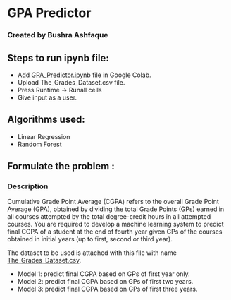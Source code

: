 # GPA Predictor
### Created by Bushra Ashfaque
## Steps to run ipynb file:
* Add [GPA_Predictor.ipynb](https://github.com/bushra2001/GPA_Predictor/blob/main/GPA_PREDICTOR.ipynb) file in Google Colab.
* Upload The_Grades_Dataset.csv file.
* Press Runtime -> Runall cells
* Give input as a user.

## Algorithms used:
* Linear Regression
* Random Forest


## Formulate the problem :
### Description

Cumulative Grade Point Average (CGPA) refers to the overall Grade Point Average (GPA), obtained by dividing the total Grade Points (GPs) earned in all courses attempted by the total degree-credit hours in all attempted courses. You are required to develop a machine learning system to predict final CGPA of a student at the end of fourth year given GPs of the courses obtained in initial years (up to first, second or third year).

The dataset to be used is attached with this file with name [The_Grades_Dataset.csv](https://github.com/bushra2001/GPA_Predictor/blob/main/The_Grades_Dataset.csv).
 * Model 1: predict final CGPA based on GPs of first year only.
 * Model 2: predict final CGPA based on GPs of first two years.
 * Model 3: predict final CGPA based on GPs of first three years.


